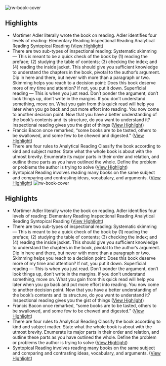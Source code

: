 ![rw-book-cover](https://readwise-assets.s3.amazonaws.com/static/images/article3.5c705a01b476.png)

## Highlights
- Mortimer Adler literally wrote the book on reading. Adler identifies four levels of reading:
  Elementary Reading
  Inspectional Reading
  Analytical Reading
  Syntopical Reading ([View Highlight](https://instapaper.com/read/1414930730/16494143))
- There are two sub-types of inspectional reading:
  Systematic skimming — This is meant to be a quick check of the book by (1) reading the preface; (2) studying the table of contents; (3) checking the index; and (4) reading the inside jacket. This should give you sufficient knowledge to understand the chapters in the book, pivotal to the author’s argument. Dip in here and there, but never with more than a paragraph or two. Skimming helps you reach to a decision point: Does this book deserve more of my time and attention? If not, you put it down.
  Superficial reading — This is when you just read. Don’t ponder the argument, don’t look things up, don’t write in the margins. If you don’t understand something, move on. What you gain from this quick read will help you later when you go back and put more effort into reading. You now come to another decision point. Now that you have a better understanding of the book’s contents and its structure, do you want to understand it?
  Inspectional reading gives you the gist of things ([View Highlight](https://instapaper.com/read/1414930730/16494150))
- Francis Bacon once remarked, “some books are to be tasted, others to be swallowed, and some few to be chewed and digested.” ([View Highlight](https://instapaper.com/read/1414930730/16494160))
- There are four rules to Analytical Reading
  Classify the book according to kind and subject matter.
  State what the whole book is about with the utmost brevity.
  Enumerate its major parts in their order and relation, and outline these parts as you have outlined the whole.
  Define the problem or problems the author is trying to solve ([View Highlight](https://instapaper.com/read/1414930730/16494170))
- Syntopical Reading involves reading many books on the same subject and comparing and contrasting ideas, vocabulary, and arguments. ([View Highlight](https://instapaper.com/read/1414930730/16494176))
![rw-book-cover](https://readwise-assets.s3.amazonaws.com/static/images/article3.5c705a01b476.png)

## Highlights
- Mortimer Adler literally wrote the book on reading. Adler identifies four levels of reading:
  Elementary Reading
  Inspectional Reading
  Analytical Reading
  Syntopical Reading ([View Highlight](https://instapaper.com/read/1414930730/16494143))
- There are two sub-types of inspectional reading:
  Systematic skimming — This is meant to be a quick check of the book by (1) reading the preface; (2) studying the table of contents; (3) checking the index; and (4) reading the inside jacket. This should give you sufficient knowledge to understand the chapters in the book, pivotal to the author’s argument. Dip in here and there, but never with more than a paragraph or two. Skimming helps you reach to a decision point: Does this book deserve more of my time and attention? If not, you put it down.
  Superficial reading — This is when you just read. Don’t ponder the argument, don’t look things up, don’t write in the margins. If you don’t understand something, move on. What you gain from this quick read will help you later when you go back and put more effort into reading. You now come to another decision point. Now that you have a better understanding of the book’s contents and its structure, do you want to understand it?
  Inspectional reading gives you the gist of things ([View Highlight](https://instapaper.com/read/1414930730/16494150))
- Francis Bacon once remarked, “some books are to be tasted, others to be swallowed, and some few to be chewed and digested.” ([View Highlight](https://instapaper.com/read/1414930730/16494160))
- There are four rules to Analytical Reading
  Classify the book according to kind and subject matter.
  State what the whole book is about with the utmost brevity.
  Enumerate its major parts in their order and relation, and outline these parts as you have outlined the whole.
  Define the problem or problems the author is trying to solve ([View Highlight](https://instapaper.com/read/1414930730/16494170))
- Syntopical Reading involves reading many books on the same subject and comparing and contrasting ideas, vocabulary, and arguments. ([View Highlight](https://instapaper.com/read/1414930730/16494176))

